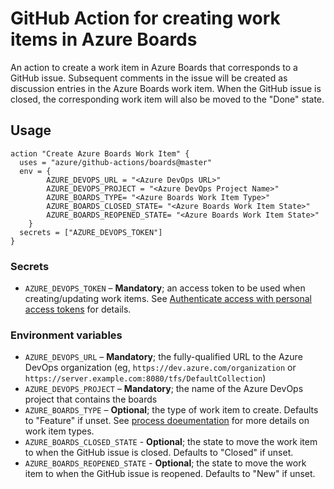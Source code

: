 # GitHub Action for creating work items in Azure Boards

An action to create a work item in Azure Boards that corresponds to
a GitHub issue.  Subsequent comments in the issue will be created as
discussion entries in the Azure Boards work item.  When the GitHub
issue is closed, the corresponding work item will also be moved to the
"Done" state.

## Usage

```
action "Create Azure Boards Work Item" {
  uses = "azure/github-actions/boards@master"
  env = {
		AZURE_DEVOPS_URL = "<Azure DevOps URL>"
		AZURE_DEVOPS_PROJECT = "<Azure DevOps Project Name>"
		AZURE_BOARDS_TYPE= "<Azure Boards Work Item Type>"
		AZURE_BOARDS_CLOSED_STATE= "<Azure Boards Work Item State>"
		AZURE_BOARDS_REOPENED_STATE= "<Azure Boards Work Item State>"
	}
  secrets = ["AZURE_DEVOPS_TOKEN"]
}
```

### Secrets

- `AZURE_DEVOPS_TOKEN` – **Mandatory**; an access token to be used when creating/updating work items.  See [Authenticate access with personal access tokens](https://docs.microsoft.com/en-us/azure/devops/organizations/accounts/use-personal-access-tokens-to-authenticate?view=azure-devops) for details. 


### Environment variables

- `AZURE_DEVOPS_URL` – **Mandatory**; the fully-qualified URL to the Azure DevOps organization (eg, `https://dev.azure.com/organization` or `https://server.example.com:8080/tfs/DefaultCollection`)
- `AZURE_DEVOPS_PROJECT` – **Mandatory**; the name of the Azure DevOps project that contains the boards
- `AZURE_BOARDS_TYPE` – **Optional**; the type of work item to create.  Defaults to "Feature" if unset.  See [process doeumentation](https://docs.microsoft.com/en-us/azure/devops/boards/work-items/guidance/choose-process?view=azure-devops) for more details on work item types.
- `AZURE_BOARDS_CLOSED_STATE` - **Optional**; the state to move the work item to when the GitHub issue is closed.  Defaults to "Closed" if unset.
- `AZURE_BOARDS_REOPENED_STATE` - **Optional**; the state to move the work item to when the GitHub issue is reopened.  Defaults to "New" if unset.

